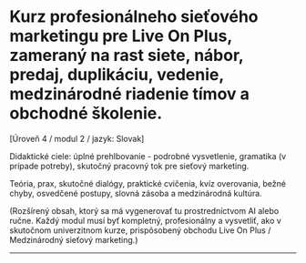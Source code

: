 # Kurz profesionálneho sieťového marketingu pre Live On Plus, zameraný na rast siete, nábor, predaj, duplikáciu, vedenie, medzinárodné riadenie tímov a obchodné školenie.


[Úroveň 4 / modul 2 / jazyk: Slovak]

Didaktické ciele: úplné prehlbovanie - podrobné vysvetlenie, gramatika (v prípade potreby), skutočný pracovný tok pre sieťový marketing.

Teória, prax, skutočné dialógy, praktické cvičenia, kvíz overovania, bežné chyby, osvedčené postupy, slovná zásoba a medzinárodná kultúra.


(Rozšírený obsah, ktorý sa má vygenerovať tu prostredníctvom AI alebo ručne. Každý modul musí byť kompletný, profesionálny a vysvetliť, ako v skutočnom univerzitnom kurze, prispôsobený obchodu Live On Plus / Medzinárodný sieťový marketing.)

---